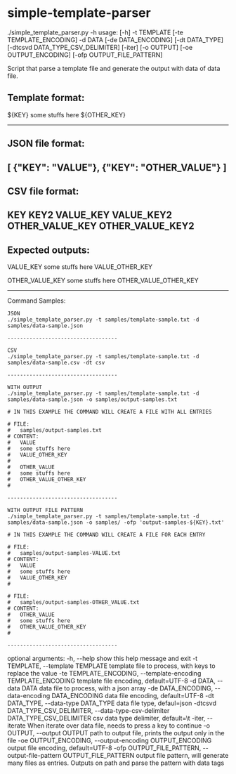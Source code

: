 # simple-template-parser

./simple_template_parser.py -h
usage:  [-h] -t TEMPLATE [-te TEMPLATE_ENCODING] -d DATA [-de DATA_ENCODING]
        [-dt DATA_TYPE] [-dtcsvd DATA_TYPE_CSV_DELIMITER] [-iter] [-o OUTPUT]
        [-oe OUTPUT_ENCODING] [-ofp OUTPUT_FILE_PATTERN]

Script that parse a template file and generate the output with data of data file.

Template format:
-----------------------------------
${KEY}
some stuffs here
${OTHER_KEY}

-----------------------------------

JSON file format:
-----------------------------------
[
    {"KEY": "VALUE"},
    {"KEY": "OTHER_VALUE"}
]
-----------------------------------

CSV file format:
-----------------------------------
KEY KEY2
VALUE_KEY VALUE_KEY2
OTHER_VALUE_KEY OTHER_VALUE_KEY2
-----------------------------------

Expected outputs:
-----------------------------------
VALUE_KEY
some stuffs here
VALUE_OTHER_KEY

OTHER_VALUE_KEY
some stuffs here
OTHER_VALUE_OTHER_KEY

-----------------------------------

Command Samples:

    JSON
    ./simple_template_parser.py -t samples/template-sample.txt -d samples/data-sample.json

    -----------------------------------

    CSV
    ./simple_template_parser.py -t samples/template-sample.txt -d samples/data-sample.csv -dt csv

    -----------------------------------

    WITH OUTPUT
    ./simple_template_parser.py -t samples/template-sample.txt -d samples/data-sample.json -o samples/output-samples.txt

    # IN THIS EXAMPLE THE COMMAND WILL CREATE A FILE WITH ALL ENTRIES

    # FILE:
    #   samples/output-samples.txt
    # CONTENT:
    #   VALUE
    #   some stuffs here
    #   VALUE_OTHER_KEY
    #   
    #   OTHER_VALUE
    #   some stuffs here
    #   OTHER_VALUE_OTHER_KEY
    #   

    -----------------------------------

    WITH OUTPUT FILE PATTERN
    ./simple_template_parser.py -t samples/template-sample.txt -d samples/data-sample.json -o samples/ -ofp 'output-samples-${KEY}.txt'

    # IN THIS EXAMPLE THE COMMAND WILL CREATE A FILE FOR EACH ENTRY

    # FILE:
    #   samples/output-samples-VALUE.txt
    # CONTENT:
    #   VALUE
    #   some stuffs here
    #   VALUE_OTHER_KEY
    #

    # FILE:
    #   samples/output-samples-OTHER_VALUE.txt
    # CONTENT:
    #   OTHER_VALUE
    #   some stuffs here
    #   OTHER_VALUE_OTHER_KEY
    #

    -----------------------------------

optional arguments:
  -h, --help            show this help message and exit
  -t TEMPLATE, --template TEMPLATE
                        template file to process, with keys to replace the
                        value
  -te TEMPLATE_ENCODING, --template-encoding TEMPLATE_ENCODING
                        template file encoding, default=UTF-8
  -d DATA, --data DATA  data file to process, with a json array
  -de DATA_ENCODING, --data-encoding DATA_ENCODING
                        data file encoding, default=UTF-8
  -dt DATA_TYPE, --data-type DATA_TYPE
                        data file type, defaul=json
  -dtcsvd DATA_TYPE_CSV_DELIMITER, --data-type-csv-delimiter DATA_TYPE_CSV_DELIMITER
                        csv data type delimiter, default=\t
  -iter, --iterate      When iterate over data file, needs to press a key to
                        continue
  -o OUTPUT, --output OUTPUT
                        path to output file, prints the output only in the
                        file
  -oe OUTPUT_ENCODING, --output-encoding OUTPUT_ENCODING
                        output file encoding, default=UTF-8
  -ofp OUTPUT_FILE_PATTERN, --output-file-pattern OUTPUT_FILE_PATTERN
                        output file pattern, will generate many files as
                        entries. Outputs on path and parse the pattern with
                        data tags

